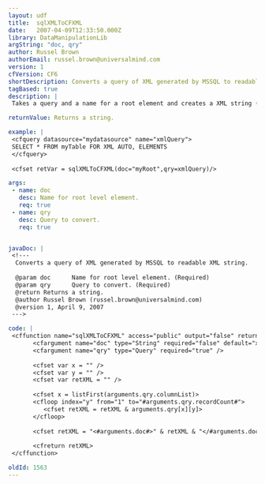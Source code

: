 ```yaml
---
layout: udf
title:  sqlXMLToCFXML
date:   2007-04-09T12:33:50.000Z
library: DataManipulationLib
argString: "doc, qry"
author: Russel Brown
authorEmail: russel.brown@universalmind.com
version: 1
cfVersion: CF6
shortDescription: Converts a query of XML generated by MSSQL to readable XML string.
tagBased: true
description: |
 Takes a query and a name for a root element and creates a XML string (not xmlObject) that can then be used within ColdFusion.  This is conversion only for MSSQL generated XML.

returnValue: Returns a string.

example: |
 <cfquery datasource="mydatasource" name="xmlQuery">
 SELECT * FROM myTable FOR XML AUTO, ELEMENTS
 </cfquery>
 
 <cfset retVar = sqlXMLToCFXML(doc="myRoot",qry=xmlQuery)/>

args:
 - name: doc
   desc: Name for root level element.
   req: true
 - name: qry
   desc: Query to convert.
   req: true


javaDoc: |
 <!---
  Converts a query of XML generated by MSSQL to readable XML string.
  
  @param doc      Name for root level element. (Required)
  @param qry      Query to convert. (Required)
  @return Returns a string. 
  @author Russel Brown (russel.brown@universalmind.com) 
  @version 1, April 9, 2007 
 --->

code: |
 <cffunction name="sqlXMLToCFXML" access="public" output="false" returntype="Any" hint="This function will take a multiple row query result and turn it into a CF XML var.">
       <cfargument name="doc" type="String" required="false" default="xml" />
       <cfargument name="qry" type="Query" required="true" />
 
       <cfset var x = "" />
       <cfset var y = "" />
       <cfset var retXML = "" />
 
       <cfset x = listFirst(arguments.qry.columnList)>
       <cfloop index="y" from="1" to="#arguments.qry.recordCount#">
          <cfset retXML = retXML & arguments.qry[x][y]>
       </cfloop>
 
       <cfset retXML = "<#arguments.doc#>" & retXML & "</#arguments.doc#>">
 
       <cfreturn retXML>
 </cffunction>

oldId: 1563
---
```


